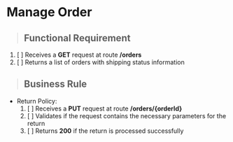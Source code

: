 # Manage Order

> ## Functional Requirement

1. [ ] Receives a **GET** request at route **/orders**
2. [ ] Returns a list of orders with shipping status information

> ## Business Rule

- Return Policy:
  1. [ ] Receives a **PUT** request at route **/orders/{orderId}**
  2. [ ] Validates if the request contains the necessary parameters for the return
  3. [ ] Returns **200** if the return is processed successfully
